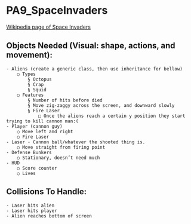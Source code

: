 # PA9_SpaceInvaders
[Wikipedia page of Space Invaders](https://en.wikipedia.org/wiki/Space_Invaders)
## Objects Needed (Visual: shape, actions, and movement):
	- Aliens (create a generic class, then use inheritance for bellow)
		○ Types
			§ Octopus
			§ Crap
			§ Squid
		○ Features
			§ Number of hits before died
			§ Move zig-zaggy across the screen, and downward slowly
			§ Fire Laser
				□ Once the aliens reach a certain y position they start trying to kill cannon man:(
	- Player (cannon guy)
		○ Move left and right
		○ Fire Laser
	- Laser - Cannon ball/whatever the shooted thing is.
		○ Move straight from firing point
	- Defense Bunkers
		○ Stationary, doesn’t need much
	- HUD
		○ Score counter
		○ Lives

## Collisions To Handle:
	- Laser hits alien
	- Laser hits player
	- Alien reaches bottom of screen
